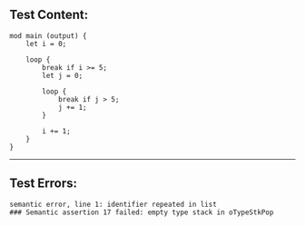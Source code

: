 
Test Content: 
-------------------------
```
mod main (output) { 
    let i = 0;

    loop {
        break if i >= 5;
        let j = 0;

        loop {
            break if j > 5;
            j += 1;
        }
        
        i += 1;
    }
}
```
------------------------

Test Errors:
-------------------------
```
semantic error, line 1: identifier repeated in list
### Semantic assertion 17 failed: empty type stack in oTypeStkPop
```

